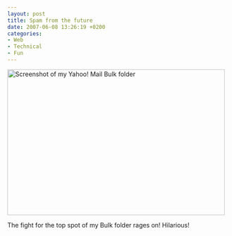 ```yaml
---
layout: post
title: Spam from the future
date: 2007-06-08 13:26:19 +0200
categories:
- Web
- Technical
- Fun
---
```

<img src="https://content.rusiczki.net/blogpics/future-spam.gif" width="493" height="331" class="image" alt="Screenshot of my Yahoo! Mail Bulk folder" />

The fight for the top spot of my Bulk folder rages on! Hilarious!
